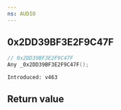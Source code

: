 ```yaml
---
ns: AUDIO
---
```

## 0x2DD39BF3E2F9C47F

```c
// 0x2DD39BF3E2F9C47F
Any _0x2DD39BF3E2F9C47F();
```

```
Introduced: v463
```


## Return value
